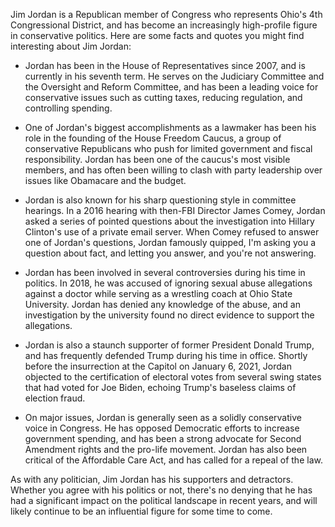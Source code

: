 Jim Jordan is a Republican member of Congress who represents Ohio's 4th Congressional District, and has become an increasingly high-profile figure in conservative politics. Here are some facts and quotes you might find interesting about Jim Jordan:

- Jordan has been in the House of Representatives since 2007, and is currently in his seventh term. He serves on the Judiciary Committee and the Oversight and Reform Committee, and has been a leading voice for conservative issues such as cutting taxes, reducing regulation, and controlling spending.

- One of Jordan's biggest accomplishments as a lawmaker has been his role in the founding of the House Freedom Caucus, a group of conservative Republicans who push for limited government and fiscal responsibility. Jordan has been one of the caucus's most visible members, and has often been willing to clash with party leadership over issues like Obamacare and the budget.

- Jordan is also known for his sharp questioning style in committee hearings. In a 2016 hearing with then-FBI Director James Comey, Jordan asked a series of pointed questions about the investigation into Hillary Clinton's use of a private email server. When Comey refused to answer one of Jordan's questions, Jordan famously quipped, I'm asking you a question about fact, and letting you answer, and you're not answering.

- Jordan has been involved in several controversies during his time in politics. In 2018, he was accused of ignoring sexual abuse allegations against a doctor while serving as a wrestling coach at Ohio State University. Jordan has denied any knowledge of the abuse, and an investigation by the university found no direct evidence to support the allegations.

- Jordan is also a staunch supporter of former President Donald Trump, and has frequently defended Trump during his time in office. Shortly before the insurrection at the Capitol on January 6, 2021, Jordan objected to the certification of electoral votes from several swing states that had voted for Joe Biden, echoing Trump's baseless claims of election fraud.

- On major issues, Jordan is generally seen as a solidly conservative voice in Congress. He has opposed Democratic efforts to increase government spending, and has been a strong advocate for Second Amendment rights and the pro-life movement. Jordan has also been critical of the Affordable Care Act, and has called for a repeal of the law.

As with any politician, Jim Jordan has his supporters and detractors. Whether you agree with his politics or not, there's no denying that he has had a significant impact on the political landscape in recent years, and will likely continue to be an influential figure for some time to come.
